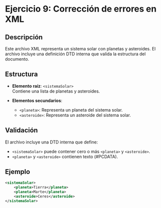 # Ejercicio 9: Corrección de errores en XML

## Descripción
Este archivo XML representa un sistema solar con planetas y asteroides. El archivo incluye una definición DTD interna que valida la estructura del documento.

## Estructura
- **Elemento raíz**: `<sistemaSolar>`  
  Contiene una lista de planetas y asteroides.

- **Elementos secundarios**:
  - `<planeta>`: Representa un planeta del sistema solar.
  - `<asteroide>`: Representa un asteroide del sistema solar.

## Validación
El archivo incluye una DTD interna que define:
- `<sistemaSolar>` puede contener cero o más `<planeta>` y `<asteroide>`.
- `<planeta>` y `<asteroide>` contienen texto (#PCDATA).

## Ejemplo
```xml
<sistemaSolar>
    <planeta>Tierra</planeta>
    <planeta>Marte</planeta>
    <asteroide>Ceres</asteroide>
</sistemaSolar>
```
